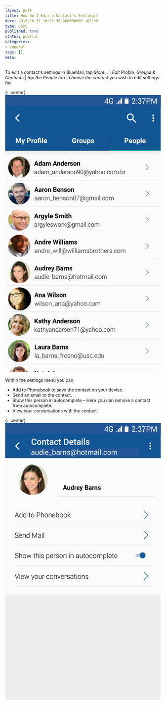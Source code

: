 ```yaml
---
layout: post
title: How Do I Edit a Contact's Settings?
date: 2016-10-31 10:21:36.000000000 +02:00
type: post
published: true
status: publish
categories:
- General
tags: []
meta:
---
```


To edit a contact's settings in BlueMail, tap *More...* \| *Edit Profile, Groups &amp; Contacts* \| *tap the People tab* \| *choose the contact* you wish to edit settings for.

{: .center}
![People Profile](/assets/BM_People_Profile-576x1024.png)

Within the settings menu you can:

* Add to Phonebook to save the contact on your device.
* Send an email to the contact.
* Show this person in autocomplete – Here you can remove a contact from autocomplete.
* View your conversations with the contact.

{: .center}
![People Tip](/assets/BlueMail_Tip_People_2.png)
